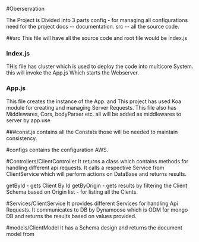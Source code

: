 #Oberservation

The Project is Divided into 3 parts
config - for managing all configurations need for the project
docs -- documentation.
src -- all the source code.


##src
This file will have all the source code and root file would be index.js

### Index.js
THis file has cluster which is used to deploy the code into multicore System. this will invoke the App.js Which starts the Webserver.

### App.js
This file creates the instance of the App. and This project has used Koa module for creating and managing Server Requests.
This file also has Middlewares, Cors, bodyParser etc. all will be added as middlewares to server by app.use

###const.js
contains all the Constats those will be needed to maintain consistency.

#configs
contains the configuration AWS.

#Controllers/ClientController
It returns a class which contains methods for handling different api requests.
It calls a respective Service from ClientService which will perform actions on DataBase and returns results.

getById - gets Client By Id
getByOrigin - gets results by filtering the Client Schema based on Origin
list - for listing all the Clents.

#Services/ClientService
It provides different Services for handling Api Requests. It communicates to DB by Dynamoose which is ODM for mongo DB and returns the results based on values provided.

#models/ClientModel
It has a Schema design and returns the document model from 
